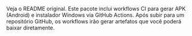 Veja o README original. Este pacote inclui workflows CI para gerar APK (Android) e instalador Windows via GitHub Actions.
Após subir para um repositório GitHub, os workflows irão gerar artefatos que você poderá baixar diretamente.
